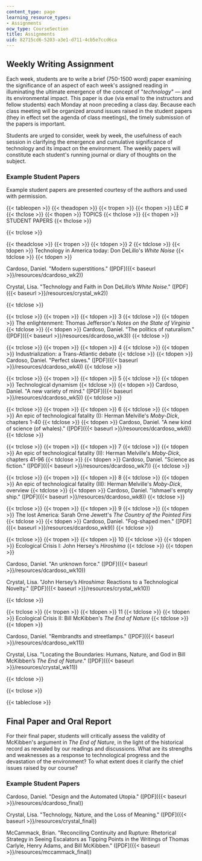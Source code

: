 ```yaml
---
content_type: page
learning_resource_types:
- Assignments
ocw_type: CourseSection
title: Assignments
uid: 82715cd6-5203-a3e1-d711-4cb5e7ccd6ca
---
```


Weekly Writing Assignment
-------------------------

Each week, students are to write a brief (750-1500 word) paper examining the significance of an aspect of each week's assigned reading in illuminating the ultimate emergence of the concept of "_technology_" — and its environmental impact. This paper is due (via email to the instructors and fellow students) each Monday at noon preceding a class day. Because each class meeting will be organized around issues raised in the student papers (they in effect set the agenda of class meetings), the timely submission of the papers is important.

Students are urged to consider, week by week, the usefulness of each session in clarifying the emergence and cumulative significance of technology and its impact on the environment. The weekly papers will constitute each student's running journal or diary of thoughts on the subject.

### Example Student Papers

Example student papers are presented courtesy of the authors and used with permission.

{{< tableopen >}}
{{< theadopen >}}
{{< tropen >}}
{{< thopen >}}
LEC #
{{< thclose >}}
{{< thopen >}}
TOPICS
{{< thclose >}}
{{< thopen >}}
STUDENT PAPERS
{{< thclose >}}

{{< trclose >}}

{{< theadclose >}}
{{< tropen >}}
{{< tdopen >}}
2
{{< tdclose >}}
{{< tdopen >}}
Technology in America today: Don DeLillo's _White Noise_
{{< tdclose >}}
{{< tdopen >}}


Cardoso, Daniel. "Modern superstitions." ([PDF]({{< baseurl >}}/resources/dcardoso_wk2))

Crystal, Lisa. "Technology and Faith in Don DeLillo’s _White Noise_." ([PDF]({{< baseurl >}}/resources/crystal_wk2))


{{< tdclose >}}

{{< trclose >}}
{{< tropen >}}
{{< tdopen >}}
3
{{< tdclose >}}
{{< tdopen >}}
The enlightenment: Thomas Jefferson's _Notes on the State of Virginia_
{{< tdclose >}}
{{< tdopen >}}
Cardoso, Daniel. "The politics of naturalism." ([PDF]({{< baseurl >}}/resources/dcardoso_wk3))
{{< tdclose >}}

{{< trclose >}}
{{< tropen >}}
{{< tdopen >}}
4
{{< tdclose >}}
{{< tdopen >}}
Industrialization: a Trans-Atlantic debate
{{< tdclose >}}
{{< tdopen >}}
Cardoso, Daniel. "Perfect slaves." ([PDF]({{< baseurl >}}/resources/dcardoso_wk4))
{{< tdclose >}}

{{< trclose >}}
{{< tropen >}}
{{< tdopen >}}
5
{{< tdclose >}}
{{< tdopen >}}
Technological dynamism
{{< tdclose >}}
{{< tdopen >}}
Cardoso, Daniel. "A new variety of mind." ([PDF]({{< baseurl >}}/resources/dcardoso_wk5))
{{< tdclose >}}

{{< trclose >}}
{{< tropen >}}
{{< tdopen >}}
6
{{< tdclose >}}
{{< tdopen >}}
An epic of technological fatality (I): Herman Melville's _Moby-Dick_, chapters 1-40
{{< tdclose >}}
{{< tdopen >}}
Cardoso, Daniel. "A new kind of science (of whales)." ([PDF]({{< baseurl >}}/resources/dcardoso_wk6))
{{< tdclose >}}

{{< trclose >}}
{{< tropen >}}
{{< tdopen >}}
7
{{< tdclose >}}
{{< tdopen >}}
An epic of technological fatality (II): Herman Melville's _Moby-Dick_, chapters 41-96
{{< tdclose >}}
{{< tdopen >}}
Cardoso, Daniel. "Science as fiction." ([PDF]({{< baseurl >}}/resources/dcardoso_wk7))
{{< tdclose >}}

{{< trclose >}}
{{< tropen >}}
{{< tdopen >}}
8
{{< tdclose >}}
{{< tdopen >}}
An epic of technological fatality (III): Herman Melville's _Moby-Dick_, overview
{{< tdclose >}}
{{< tdopen >}}
Cardoso, Daniel. "Ishmael's empty ship." ([PDF]({{< baseurl >}}/resources/dcardoso_wk8))
{{< tdclose >}}

{{< trclose >}}
{{< tropen >}}
{{< tdopen >}}
9
{{< tdclose >}}
{{< tdopen >}}
The lost America: Sarah Orne Jewett's _The Country of the Pointed Firs_
{{< tdclose >}}
{{< tdopen >}}
Cardoso, Daniel. "Fog-shaped men." ([PDF]({{< baseurl >}}/resources/dcardoso_wk9))
{{< tdclose >}}

{{< trclose >}}
{{< tropen >}}
{{< tdopen >}}
10
{{< tdclose >}}
{{< tdopen >}}
Ecological Crisis I: John Hersey's _Hiroshima_
{{< tdclose >}}
{{< tdopen >}}


Cardoso, Daniel. "An unknown force." ([PDF]({{< baseurl >}}/resources/dcardoso_wk10))

Crystal, Lisa. "John Hersey’s _Hiroshima_: Reactions to a Technological Novelty." ([PDF]({{< baseurl >}}/resources/crystal_wk10))


{{< tdclose >}}

{{< trclose >}}
{{< tropen >}}
{{< tdopen >}}
11
{{< tdclose >}}
{{< tdopen >}}
Ecological Crisis II: Bill McKibben's _The End of Nature_
{{< tdclose >}}
{{< tdopen >}}


Cardoso, Daniel. "Rembrandts and streetlamps." ([PDF]({{< baseurl >}}/resources/dcardoso_wk11))

Crystal, Lisa. "Locating the Boundaries: Humans, Nature, and God in Bill McKibben’s _The End of Nature_." ([PDF]({{< baseurl >}}/resources/crystal_wk11))


{{< tdclose >}}

{{< trclose >}}

{{< tableclose >}}

Final Paper and Oral Report
---------------------------

For their final paper, students will critically assess the validity of McKibben's argument in _The End of Nature_, in the light of the historical record as revealed by our readings and discussions. What are its strengths and weaknesses as a response to technological progress and the devastation of the environment? To what extent does it clarify the chief issues raised by our course?

### Example Student Papers

Cardoso, Daniel. "Design and the Automated Utopia." ([PDF]({{< baseurl >}}/resources/dcardoso_final))

Crystal, Lisa. "Technology, Nature, and the Loss of Meaning." ([PDF]({{< baseurl >}}/resources/crystal_final))

McCammack, Brian. "Reconciling Continuity and Rupture: Rhetorical Strategy in Seeing Escalators as Tipping Points in the Writings of Thomas Carlyle, Henry Adams, and Bill McKibben." ([PDF]({{< baseurl >}}/resources/mccammack_final))
